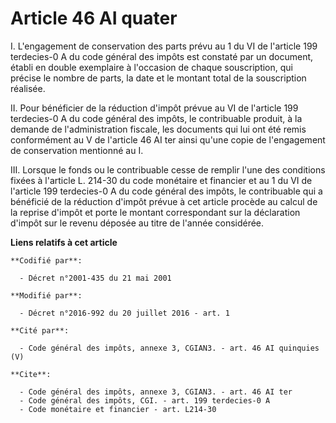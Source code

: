# Article 46 AI quater

I. L'engagement de conservation des parts prévu au 1 du VI de l'article 199 terdecies-0 A du code général des impôts est
constaté par un document, établi en double exemplaire à l'occasion de chaque souscription, qui précise le nombre de parts, la
date et le montant total de la souscription réalisée. 

II. Pour bénéficier de la réduction d'impôt prévue au VI de l'article 199 terdecies-0 A du code général des impôts, le
contribuable produit, à la demande de l'administration fiscale, les documents qui lui ont été remis conformément au V de
l'article 46 AI ter ainsi qu'une copie de l'engagement de conservation mentionné au I. 

III. Lorsque le fonds ou le contribuable cesse de remplir l'une des conditions fixées à l'article L. 214-30 du code monétaire
et financier et au 1 du VI de l'article 199 terdecies-0 A du code général des impôts, le contribuable qui a bénéficié de la
réduction d'impôt prévue à cet article procède au calcul de la reprise d'impôt et porte le montant correspondant sur la
déclaration d'impôt sur le revenu déposée au titre de l'année considérée.

**Liens relatifs à cet article**

	**Codifié par**:

	  - Décret n°2001-435 du 21 mai 2001

	**Modifié par**:

	  - Décret n°2016-992 du 20 juillet 2016 - art. 1

	**Cité par**:

	  - Code général des impôts, annexe 3, CGIAN3. - art. 46 AI quinquies (V)

	**Cite**:

	  - Code général des impôts, annexe 3, CGIAN3. - art. 46 AI ter
	  - Code général des impôts, CGI. - art. 199 terdecies-0 A
	  - Code monétaire et financier - art. L214-30
